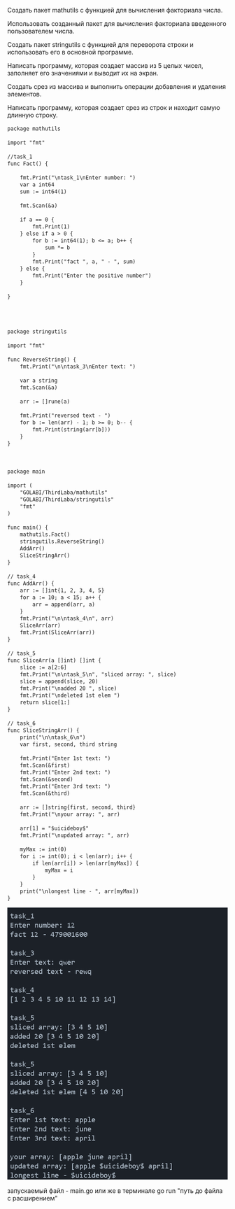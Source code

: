 Создать пакет mathutils с функцией для вычисления факториала числа.

Использовать созданный пакет для вычисления факториала введенного пользователем числа.

Создать пакет stringutils с функцией для переворота строки и использовать его в основной программе.

Написать программу, которая создает массив из 5 целых чисел, заполняет его значениями и выводит их на экран.

Создать срез из массива и выполнить операции добавления и удаления элементов.

Написать программу, которая создает срез из строк и находит самую длинную строку.

    package mathutils
    
    import "fmt"
    
    //task_1
    func Fact() {
    
    	fmt.Print("\ntask_1\nEnter number: ")
    	var a int64
    	sum := int64(1)
    
    	fmt.Scan(&a)
    
    	if a == 0 {
    		fmt.Print(1)
    	} else if a > 0 {
    		for b := int64(1); b <= a; b++ {
    			sum *= b
    		}
    		fmt.Print("fact ", a, " - ", sum)
    	} else {
    		fmt.Print("Enter the positive number")
    	}
    
    }
    
    
    
    
    package stringutils
    
    import "fmt"
    
    func ReverseString() {
    	fmt.Print("\n\ntask_3\nEnter text: ")
    
    	var a string
    	fmt.Scan(&a)
    
    	arr := []rune(a)
    
    	fmt.Print("reversed text - ")
    	for b := len(arr) - 1; b >= 0; b-- {
    		fmt.Print(string(arr[b]))
    	}
    }
    
    
    
    package main
    
    import (
    	"GOLABI/ThirdLaba/mathutils"
    	"GOLABI/ThirdLaba/stringutils"
    	"fmt"
    )
    
    func main() {
    	mathutils.Fact()
    	stringutils.ReverseString()
    	AddArr()
    	SliceStringArr()
    }
    
    // task_4
    func AddArr() {
    	arr := []int{1, 2, 3, 4, 5}
    	for a := 10; a < 15; a++ {
    		arr = append(arr, a)
    	}
    	fmt.Print("\n\ntask_4\n", arr)
    	SliceArr(arr)
    	fmt.Print(SliceArr(arr))
    }
    
    // task_5
    func SliceArr(a []int) []int {
    	slice := a[2:6]
    	fmt.Print("\n\ntask_5\n", "sliced array: ", slice)
    	slice = append(slice, 20)
    	fmt.Print("\nadded 20 ", slice)
    	fmt.Print("\ndeleted 1st elem ")
    	return slice[1:]
    }
    
    // task_6
    func SliceStringArr() {
    	print("\n\ntask_6\n")
    	var first, second, third string
    
    	fmt.Print("Enter 1st text: ")
    	fmt.Scan(&first)
    	fmt.Print("Enter 2nd text: ")
    	fmt.Scan(&second)
    	fmt.Print("Enter 3rd text: ")
    	fmt.Scan(&third)
    
    	arr := []string{first, second, third}
    	fmt.Print("\nyour array: ", arr)
    
    	arr[1] = "$uicideboy$"
    	fmt.Print("\nupdated array: ", arr)
    
    	myMax := int(0)
    	for i := int(0); i < len(arr); i++ {
    		if len(arr[i]) > len(arr[myMax]) {
    			myMax = i
    		}
    	}
    	print("\nlongest line - ", arr[myMax])
    }

![Image alt](https://github.com/1mpleX/3rdL/blob/main/ThirdLaba/image.png)

запускаемый файл - main.go
или же в терминале go run "путь до файла с расширением"
